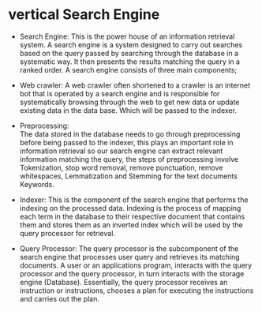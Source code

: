 # vertical Search Engine

* Search Engine:
This is the power house of an information retrieval system. A search engine is a system designed to carry out searches based on the query passed by searching through the database in a systematic way. It then presents the results matching the query in a ranked order. A search engine consists of three main components;

* Web crawler: 
A web crawler often shortened to a crawler is an internet bot that is operated by a search engine and is responsible for systematically browsing through the web to get new data or update existing data in the data base. Which will be passed to the indexer. 

* Preprocessing:  
The data stored in the database needs to go through preprocessing before being passed to the indexer, this plays an important role in information retrieval so our search engine can extract relevant information matching the query, the steps of preprocessing involve Tokenization, stop word removal, remove punctuation, remove whitespaces, Lemmatization and Stemming for the text documents Keywords.

* Indexer: 
This is the component of the search engine that performs the indexing on the processed data. Indexing is the process of mapping each term in the database to their respective document that contains them and stores them as an inverted index which will be used by the query processor for retrieval.

* Query Processor: 
The query processor is the subcomponent of the search engine that processes user query and retrieves its matching documents. A user or an applications program, interacts with the query processor and the query processor, in turn interacts with the storage engine (Database). Essentially, the query processor receives an instruction or instructions, chooses a plan for executing the instructions and carries out the plan.
